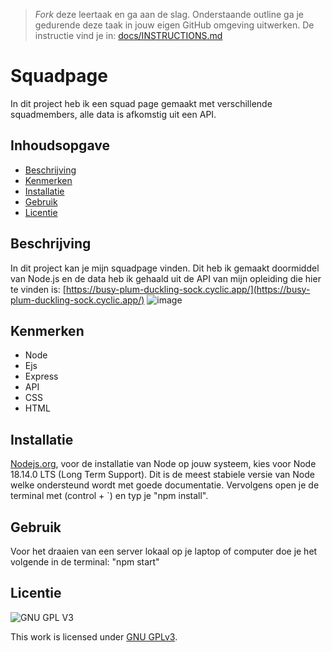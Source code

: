 > _Fork_ deze leertaak en ga aan de slag. Onderstaande outline ga je gedurende deze taak in jouw eigen GitHub omgeving uitwerken. De instructie vind je in: [docs/INSTRUCTIONS.md](docs/INSTRUCTIONS.md)

# Squadpage
In dit project heb ik een squad page gemaakt met verschillende squadmembers, alle data is afkomstig uit een API.

## Inhoudsopgave

  * [Beschrijving](#beschrijving)
  * [Kenmerken](#kenmerken)
  * [Installatie](#installatie)
  * [Gebruik](#gebruik)
  * [Licentie](#licentie)

## Beschrijving
In dit project kan je mijn squadpage vinden. Dit heb ik gemaakt doormiddel van Node.js en de data heb ik gehaald uit de API van mijn opleiding die hier te vinden is: [https://busy-plum-duckling-sock.cyclic.app/](https://busy-plum-duckling-sock.cyclic.app/)
![image](https://github.com/FouadTaissate/connect-your-tribe-squad-page/assets/112860051/00dea053-ce00-4d7d-92c3-1a93a2e432ad)


## Kenmerken
* Node
* Ejs
* Express
* API
* CSS
* HTML

## Installatie
[Nodejs.org](Nodejs.org), voor de installatie van Node op jouw systeem, kies voor Node 18.14.0 LTS (Long Term Support). Dit is de meest stabiele versie van Node welke ondersteund wordt met goede documentatie. Vervolgens open je de terminal met (control + `) en typ je "npm install".

## Gebruik
Voor het draaien van een server lokaal op je laptop of computer doe je het volgende in de terminal: "npm start"

## Licentie

![GNU GPL V3](https://www.gnu.org/graphics/gplv3-127x51.png)

This work is licensed under [GNU GPLv3](./LICENSE).
